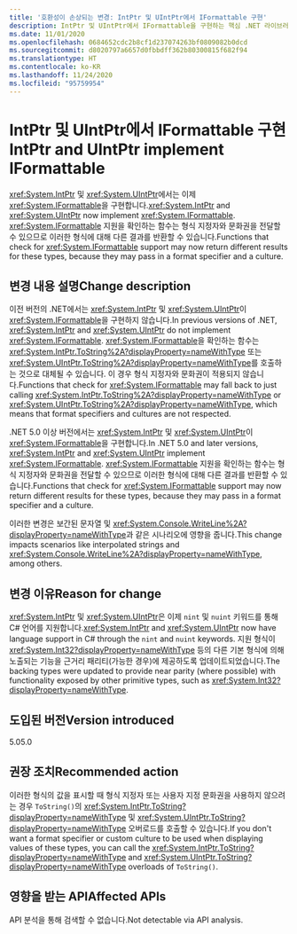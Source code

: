 ```yaml
---
title: '호환성이 손상되는 변경: IntPtr 및 UIntPtr에서 IFormattable 구현'
description: IntPtr 및 UIntPtr에서 IFormattable을 구현하는 핵심 .NET 라이브러리의 .NET 5.0 호환성이 손상되는 변경에 대해 알아봅니다.
ms.date: 11/01/2020
ms.openlocfilehash: 0684652cdc2b8cf1d237074263bf0809082b0dcd
ms.sourcegitcommit: d8020797a6657d0fbbdff362b80300815f682f94
ms.translationtype: HT
ms.contentlocale: ko-KR
ms.lasthandoff: 11/24/2020
ms.locfileid: "95759954"
---
```

# <a name="intptr-and-uintptr-implement-iformattable"></a><span data-ttu-id="1c112-103">IntPtr 및 UIntPtr에서 IFormattable 구현</span><span class="sxs-lookup"><span data-stu-id="1c112-103">IntPtr and UIntPtr implement IFormattable</span></span>

<span data-ttu-id="1c112-104"><xref:System.IntPtr> 및 <xref:System.UIntPtr>에서는 이제 <xref:System.IFormattable>을 구현합니다.</span><span class="sxs-lookup"><span data-stu-id="1c112-104"><xref:System.IntPtr> and <xref:System.UIntPtr> now implement <xref:System.IFormattable>.</span></span> <span data-ttu-id="1c112-105"><xref:System.IFormattable> 지원을 확인하는 함수는 형식 지정자와 문화권을 전달할 수 있으므로 이러한 형식에 대해 다른 결과를 반환할 수 있습니다.</span><span class="sxs-lookup"><span data-stu-id="1c112-105">Functions that check for <xref:System.IFormattable> support may now return different results for these types, because they may pass in a format specifier and a culture.</span></span>

## <a name="change-description"></a><span data-ttu-id="1c112-106">변경 내용 설명</span><span class="sxs-lookup"><span data-stu-id="1c112-106">Change description</span></span>

<span data-ttu-id="1c112-107">이전 버전의 .NET에서는 <xref:System.IntPtr> 및 <xref:System.UIntPtr>이 <xref:System.IFormattable>을 구현하지 않습니다.</span><span class="sxs-lookup"><span data-stu-id="1c112-107">In previous versions of .NET, <xref:System.IntPtr> and <xref:System.UIntPtr> do not implement <xref:System.IFormattable>.</span></span> <span data-ttu-id="1c112-108"><xref:System.IFormattable>을 확인하는 함수는 <xref:System.IntPtr.ToString%2A?displayProperty=nameWithType> 또는 <xref:System.UIntPtr.ToString%2A?displayProperty=nameWithType>를 호출하는 것으로 대체될 수 있습니다. 이 경우 형식 지정자와 문화권이 적용되지 않습니다.</span><span class="sxs-lookup"><span data-stu-id="1c112-108">Functions that check for <xref:System.IFormattable> may fall back to just calling <xref:System.IntPtr.ToString%2A?displayProperty=nameWithType> or <xref:System.UIntPtr.ToString%2A?displayProperty=nameWithType>, which means that format specifiers and cultures are not respected.</span></span>

<span data-ttu-id="1c112-109">.NET 5.0 이상 버전에서는 <xref:System.IntPtr> 및 <xref:System.UIntPtr>이 <xref:System.IFormattable>을 구현합니다.</span><span class="sxs-lookup"><span data-stu-id="1c112-109">In .NET 5.0 and later versions, <xref:System.IntPtr> and <xref:System.UIntPtr> implement <xref:System.IFormattable>.</span></span> <span data-ttu-id="1c112-110"><xref:System.IFormattable> 지원을 확인하는 함수는 형식 지정자와 문화권을 전달할 수 있으므로 이러한 형식에 대해 다른 결과를 반환할 수 있습니다.</span><span class="sxs-lookup"><span data-stu-id="1c112-110">Functions that check for <xref:System.IFormattable> support may now return different results for these types, because they may pass in a format specifier and a culture.</span></span>

<span data-ttu-id="1c112-111">이러한 변경은 보간된 문자열 및 <xref:System.Console.WriteLine%2A?displayProperty=nameWithType>과 같은 시나리오에 영향을 줍니다.</span><span class="sxs-lookup"><span data-stu-id="1c112-111">This change impacts scenarios like interpolated strings and <xref:System.Console.WriteLine%2A?displayProperty=nameWithType>, among others.</span></span>

## <a name="reason-for-change"></a><span data-ttu-id="1c112-112">변경 이유</span><span class="sxs-lookup"><span data-stu-id="1c112-112">Reason for change</span></span>

<span data-ttu-id="1c112-113"><xref:System.IntPtr> 및 <xref:System.UIntPtr>은 이제 `nint` 및 `nuint` 키워드를 통해 C# 언어를 지원합니다.</span><span class="sxs-lookup"><span data-stu-id="1c112-113"><xref:System.IntPtr> and <xref:System.UIntPtr> now have language support in C# through the `nint` and `nuint` keywords.</span></span> <span data-ttu-id="1c112-114">지원 형식이 <xref:System.Int32?displayProperty=nameWithType> 등의 다른 기본 형식에 의해 노출되는 기능을 근거리 패리티(가능한 경우)에 제공하도록 업데이트되었습니다.</span><span class="sxs-lookup"><span data-stu-id="1c112-114">The backing types were updated to provide near parity (where possible) with functionality exposed by other primitive types, such as <xref:System.Int32?displayProperty=nameWithType>.</span></span>

## <a name="version-introduced"></a><span data-ttu-id="1c112-115">도입된 버전</span><span class="sxs-lookup"><span data-stu-id="1c112-115">Version introduced</span></span>

<span data-ttu-id="1c112-116">5.0</span><span class="sxs-lookup"><span data-stu-id="1c112-116">5.0</span></span>

## <a name="recommended-action"></a><span data-ttu-id="1c112-117">권장 조치</span><span class="sxs-lookup"><span data-stu-id="1c112-117">Recommended action</span></span>

<span data-ttu-id="1c112-118">이러한 형식의 값을 표시할 때 형식 지정자 또는 사용자 지정 문화권을 사용하지 않으려는 경우 `ToString()`의 <xref:System.IntPtr.ToString?displayProperty=nameWithType> 및 <xref:System.UIntPtr.ToString?displayProperty=nameWithType> 오버로드를 호출할 수 있습니다.</span><span class="sxs-lookup"><span data-stu-id="1c112-118">If you don't want a format specifier or custom culture to be used when displaying values of these types, you can call the <xref:System.IntPtr.ToString?displayProperty=nameWithType> and <xref:System.UIntPtr.ToString?displayProperty=nameWithType> overloads of `ToString()`.</span></span>

## <a name="affected-apis"></a><span data-ttu-id="1c112-119">영향을 받는 API</span><span class="sxs-lookup"><span data-stu-id="1c112-119">Affected APIs</span></span>

<span data-ttu-id="1c112-120">API 분석을 통해 검색할 수 없습니다.</span><span class="sxs-lookup"><span data-stu-id="1c112-120">Not detectable via API analysis.</span></span>

<!--

### Category

Core .NET libraries

### Affected APIs

Not detectable via API analysis.

-->
